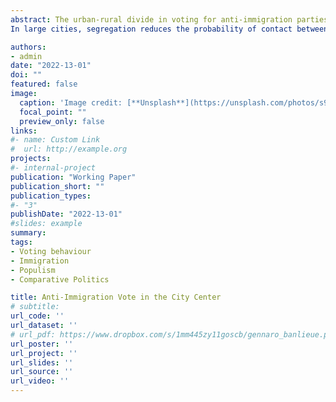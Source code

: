 ```yaml
---
abstract: The urban-rural divide in voting for anti-immigration parties is one of the most striking patterns in contemporary Western democracies. Why are cities different?
In large cities, segregation reduces the probability of contact between immigrants and natives and, hence, it reduces the salience of the immigration issue in the decision of how to cast a ballot. I show that citizens of large cities in France are more likely to vote more for far-right parties in response to immigration when segregation is low. The effect fades away as segregation increases. When the electoral response to immigration is analysed at the polling station level, i.e. when segregation is naturally controlled for, then standard results in the literature appear: (i) more immigration is associated with more far-right vote, (ii) more so if immigrants compete with natives for welfare.  

authors:
- admin
date: "2022-13-01"
doi: ""
featured: false
image:
  caption: 'Image credit: [**Unsplash**](https://unsplash.com/photos/s9CC2SKySJM)'
  focal_point: ""
  preview_only: false
links:
#- name: Custom Link
#  url: http://example.org
projects:
#- internal-project
publication: "Working Paper"
publication_short: ""
publication_types:
#- "3"
publishDate: "2022-13-01"
#slides: example
summary: 
tags: 
- Voting behaviour
- Immigration
- Populism
- Comparative Politics

title: Anti-Immigration Vote in the City Center
# subtitle:
url_code: ''
url_dataset: ''
# url_pdf: https://www.dropbox.com/s/1mm445zy11goscb/gennaro_banlieue.pdf?dl=0
url_poster: ''
url_project: ''
url_slides: ''
url_source: ''
url_video: ''
---
```


